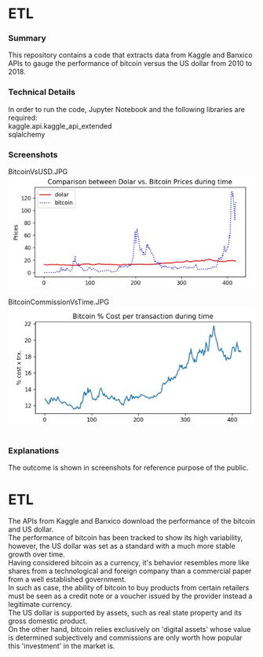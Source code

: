 
# ETL
### Summary
This repository contains a code that extracts data from Kaggle and Banxico APIs to gauge the performance of bitcoin versus the US dollar from 2010 to 2018. 
### Technical Details
In order to run the code, Jupyter Notebook and the following libraries are required:<br>
kaggle.api.kaggle_api_extended<br>
sqlalchemy<br>
### Screenshots
BitcoinVsUSD.JPG<br>
![BitcoinVsUSD](BitcoinVsUSD.JPG)<br><br>
BitcoinCommissionVsTime.JPG<br>
![BitcoinCommissionVsTime](BitcoinCommissionVsTime.JPG)<br><br>
### Explanations<br>
The outcome is shown in screenshots for reference purpose of the public.<br>

# ETL
The APIs from Kaggle and Banxico download the performance of the bitcoin and US dollar.<br>
The performance of bitcoin has been tracked to show its high variability, however, the US dollar was set as a standard with a much more stable growth over time.<br>
Having considered bitcoin as a currency, it's behavior resembles more like shares from a technological and foreign company than a commercial paper from a well established government.<br>
In such as case, the ability of bitcoin to buy products from certain retailers must be seen as a credit note or a voucher issued by the provider instead a legitimate currency.<br>
The US dollar is supported by assets, such as real state property and its gross domestic product. <br>
On the other hand, bitcoin relies exclusively on 'digital assets' whose value is determined subjectively and commissions are only worth how popular this 'investment' in the market is.<br>




